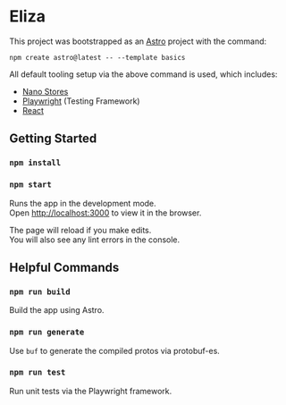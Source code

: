 # Eliza

This project was bootstrapped as an [Astro](https://astro.build/) project with the command:

`npm create astro@latest -- --template basics`

All default tooling setup via the above command is used, which includes:

* [Nano Stores](https://github.com/nanostores/nanostores)
* [Playwright](https://playwright.dev) (Testing Framework)
* [React](https://reactjs.org/)

## Getting Started

### `npm install`
### `npm start`

Runs the app in the development mode.\
Open [http://localhost:3000](http://localhost:3000) to view it in the browser.

The page will reload if you make edits.\
You will also see any lint errors in the console.

## Helpful Commands

### `npm run build`

Build the app using Astro.

### `npm run generate`

Use `buf` to generate the compiled protos via protobuf-es.

### `npm run test`

Run unit tests via the Playwright framework.
